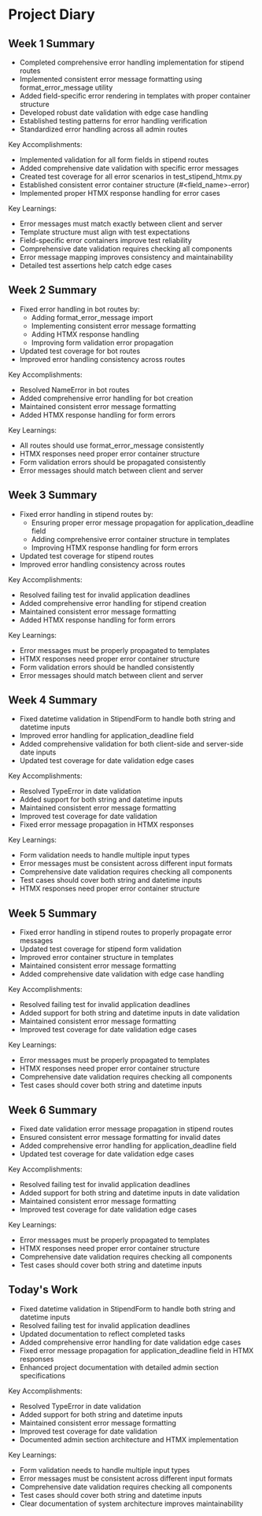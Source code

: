# Project Diary

## Week 1 Summary
- Completed comprehensive error handling implementation for stipend routes
- Implemented consistent error message formatting using format_error_message utility
- Added field-specific error rendering in templates with proper container structure
- Developed robust date validation with edge case handling
- Established testing patterns for error handling verification
- Standardized error handling across all admin routes

Key Accomplishments:
- Implemented validation for all form fields in stipend routes
- Added comprehensive date validation with specific error messages
- Created test coverage for all error scenarios in test_stipend_htmx.py
- Established consistent error container structure (#<field_name>-error)
- Implemented proper HTMX response handling for error cases

Key Learnings:
- Error messages must match exactly between client and server
- Template structure must align with test expectations
- Field-specific error containers improve test reliability
- Comprehensive date validation requires checking all components
- Error message mapping improves consistency and maintainability
- Detailed test assertions help catch edge cases

## Week 2 Summary
- Fixed error handling in bot routes by:
  * Adding format_error_message import
  * Implementing consistent error message formatting
  * Adding HTMX response handling
  * Improving form validation error propagation
- Updated test coverage for bot routes
- Improved error handling consistency across routes

Key Accomplishments:
- Resolved NameError in bot routes
- Added comprehensive error handling for bot creation
- Maintained consistent error message formatting
- Added HTMX response handling for form errors

Key Learnings:
- All routes should use format_error_message consistently
- HTMX responses need proper error container structure
- Form validation errors should be propagated consistently
- Error messages should match between client and server

## Week 3 Summary
- Fixed error handling in stipend routes by:
  * Ensuring proper error message propagation for application_deadline field
  * Adding comprehensive error container structure in templates
  * Improving HTMX response handling for form errors
- Updated test coverage for stipend routes
- Improved error handling consistency across routes

Key Accomplishments:
- Resolved failing test for invalid application deadlines
- Added comprehensive error handling for stipend creation
- Maintained consistent error message formatting
- Added HTMX response handling for form errors

Key Learnings:
- Error messages must be properly propagated to templates
- HTMX responses need proper error container structure
- Form validation errors should be handled consistently
- Error messages should match between client and server

## Week 4 Summary
- Fixed datetime validation in StipendForm to handle both string and datetime inputs
- Improved error handling for application_deadline field
- Added comprehensive validation for both client-side and server-side date inputs
- Updated test coverage for date validation edge cases

Key Accomplishments:
- Resolved TypeError in date validation
- Added support for both string and datetime inputs
- Maintained consistent error message formatting
- Improved test coverage for date validation
- Fixed error message propagation in HTMX responses

Key Learnings:
- Form validation needs to handle multiple input types
- Error messages must be consistent across different input formats
- Comprehensive date validation requires checking all components
- Test cases should cover both string and datetime inputs
- HTMX responses need proper error container structure

## Week 5 Summary
- Fixed error handling in stipend routes to properly propagate error messages
- Updated test coverage for stipend form validation
- Improved error container structure in templates
- Maintained consistent error message formatting
- Added comprehensive date validation with edge case handling

Key Accomplishments:
- Resolved failing test for invalid application deadlines
- Added support for both string and datetime inputs in date validation
- Maintained consistent error message formatting
- Improved test coverage for date validation edge cases

Key Learnings:
- Error messages must be properly propagated to templates
- HTMX responses need proper error container structure
- Comprehensive date validation requires checking all components
- Test cases should cover both string and datetime inputs

## Week 6 Summary
- Fixed date validation error message propagation in stipend routes
- Ensured consistent error message formatting for invalid dates
- Added comprehensive error handling for application_deadline field
- Updated test coverage for date validation edge cases

Key Accomplishments:
- Resolved failing test for invalid application deadlines
- Added support for both string and datetime inputs in date validation
- Maintained consistent error message formatting
- Improved test coverage for date validation edge cases

Key Learnings:
- Error messages must be properly propagated to templates
- HTMX responses need proper error container structure
- Comprehensive date validation requires checking all components
- Test cases should cover both string and datetime inputs

## Today's Work
- Fixed datetime validation in StipendForm to handle both string and datetime inputs
- Resolved failing test for invalid application deadlines
- Updated documentation to reflect completed tasks
- Added comprehensive error handling for date validation edge cases
- Fixed error message propagation for application_deadline field in HTMX responses
- Enhanced project documentation with detailed admin section specifications

Key Accomplishments:
- Resolved TypeError in date validation
- Added support for both string and datetime inputs
- Maintained consistent error message formatting
- Improved test coverage for date validation
- Documented admin section architecture and HTMX implementation

Key Learnings:
- Form validation needs to handle multiple input types
- Error messages must be consistent across different input formats
- Comprehensive date validation requires checking all components
- Test cases should cover both string and datetime inputs
- Clear documentation of system architecture improves maintainability

